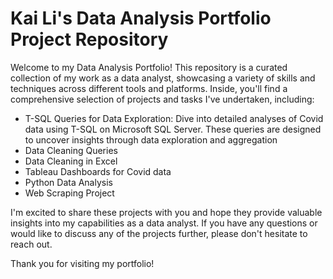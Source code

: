 # Kai Li's Data Analysis Portfolio Project Repository

Welcome to my Data Analysis Portfolio! This repository is a curated collection of my work as a data analyst, showcasing a variety of skills and techniques across different tools and platforms. Inside, you'll find a comprehensive selection of projects and tasks I've undertaken, including:

* T-SQL Queries for Data Exploration: Dive into detailed analyses of Covid data using T-SQL on Microsoft SQL Server. These queries are designed to uncover insights through data exploration and aggregation
* Data Cleaning Queries
* Data Cleaning in Excel
* Tableau Dashboards for Covid data
* Python Data Analysis
* Web Scraping Project

I'm excited to share these projects with you and hope they provide valuable insights into my capabilities as a data analyst. If you have any questions or would like to discuss any of the projects further, please don't hesitate to reach out.

Thank you for visiting my portfolio!
